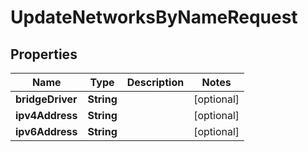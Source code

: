 

# UpdateNetworksByNameRequest


## Properties

Name | Type | Description | Notes
------------ | ------------- | ------------- | -------------
**bridgeDriver** | **String** |  |  [optional]
**ipv4Address** | **String** |  |  [optional]
**ipv6Address** | **String** |  |  [optional]



